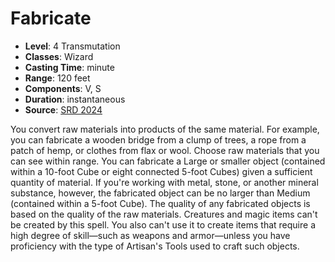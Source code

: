 # Fabricate

- **Level**: 4 Transmutation
- **Classes**: Wizard
- **Casting Time**: minute
- **Range**: 120 feet
- **Components**: V, S
- **Duration**: instantaneous
- **Source**: [SRD 2024](../../../srds/SRD_2024.pdf)

You convert raw materials into products of the same material. For example, you can fabricate a wooden bridge from a clump of trees, a rope from a patch of hemp, or clothes from flax or wool. Choose raw materials that you can see within range. You can fabricate a Large or smaller object (contained within a 10-foot Cube or eight connected 5-foot Cubes) given a sufficient quantity of material. If you're working with metal, stone, or another mineral substance, however, the fabricated object can be no larger than Medium (contained within a 5-foot Cube). The quality of any fabricated objects is based on the quality of the raw materials. Creatures and magic items can't be created by this spell. You also can't use it to create items that require a high degree of skill—such as weapons and armor—unless you have proficiency with the type of Artisan's Tools used to craft such objects.

